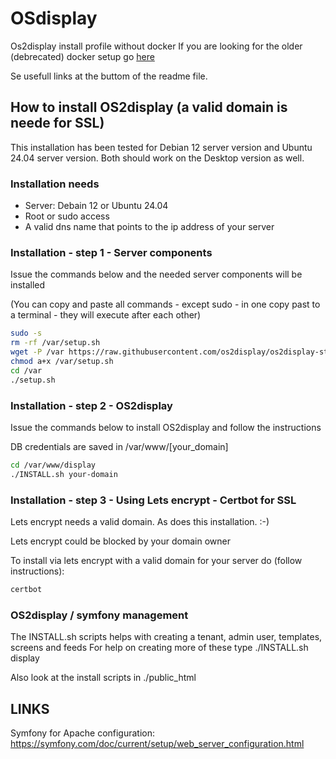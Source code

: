 # OSdisplay
Os2display install profile without docker
If you are looking for the older (debrecated) docker setup go [here](https://github.com/os2display/os2display-docker-compose)

Se usefull links at the buttom of the readme file. 

## How to install OS2display (a valid domain is neede for SSL)
This installation has been tested for Debian 12 server version and Ubuntu 24.04 server version. 
Both should work on the Desktop version as well. 

### Installation needs
- Server: Debain 12 or Ubuntu 24.04
- Root or sudo access
- A valid dns name that points to the ip address of your server

### Installation - step 1 - Server components
Issue the commands below and the needed server components will be installed  

(You can copy and paste all commands - except sudo - in one copy past to a terminal - they will execute after each other)

```bash
sudo -s
rm -rf /var/setup.sh
wget -P /var https://raw.githubusercontent.com/os2display/os2display-standard-installation/main/scripts/setup.sh
chmod a+x /var/setup.sh
cd /var
./setup.sh
```

### Installation - step 2 - OS2display
Issue the commands below to install OS2display and follow the instructions

DB credentials are saved in /var/www/[your_domain]
```bash
cd /var/www/display
./INSTALL.sh your-domain
```

### Installation - step 3 - Using Lets encrypt - Certbot for SSL
Lets encrypt needs a valid domain. As does this installation. :-)

Lets encrypt could be blocked by your domain owner

To install via lets encrypt with a valid domain for your server do (follow instructions): 


```bash
certbot
```

### OS2display / symfony management
The INSTALL.sh scripts helps with creating a tenant, admin user, templates, screens and feeds 
For help on creating more of these type ./INSTALL.sh display

Also look at the install scripts in ./public_html


## LINKS
Symfony for Apache configuration: https://symfony.com/doc/current/setup/web_server_configuration.html
 
